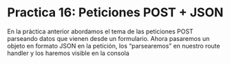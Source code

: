 # Practica 16: Peticiones POST + JSON
En la práctica anterior abordamos el tema de las peticiones POST parseando datos que vienen desde un formulario. Ahora pasaremos un objeto en formato JSON en la petición, los “parsearemos” en nuestro route handler y los haremos visible en la consola
